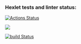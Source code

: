 ### Hexlet tests and linter status:
[![Actions Status](https://github.com/Jeddsenn/java-project-lvl1/workflows/hexlet-check/badge.svg)](https://github.com/Jeddsenn/java-project-lvl1/actions)

<a href="https://codeclimate.com/github/codeclimate/codeclimate/maintainability"><img src="https://api.codeclimate.com/v1/badges/a99a88d28ad37a79dbf6/maintainability" /></a>

[![build Status](https://github.com/Jeddsenn/java-project-lvl1/workflows/build/badge.svg)](https://github.com/Jeddsenn/java-project-lvl1/actions)
